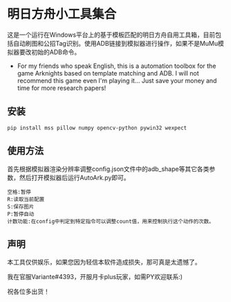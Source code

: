 # 明日方舟小工具集合

这是一个运行在Windows平台上的基于模板匹配的明日方舟自用工具箱，目前包括自动刷图和公招Tag识别。使用ADB链接到模拟器进行操作，如果不是MuMu模拟器要改初始的ADB命令。

* For my friends who speak English, this is a automation toolbox for the game Arknights based on template matching and ADB. 
I will not recommend this game even I'm playing it... Just save your money and time for more research papers!

## 安装
```
pip install mss pillow numpy opencv-python pywin32 wexpect
```

## 使用方法
首先根据模拟器渲染分辨率调整config.json文件中的adb_shape等其它各类参数，然后打开模拟器后运行AutoArk.py即可。
```
空格:暂停
R:读取当前配置
S:保存图片
P:暂停自动
计数功能:在config中判定到特定指令可以调整count值，用来控制执行这个动作的次数。
```

## 声明
本工具仅供娱乐，如果您因为轻信本软件造成损失，那可真是太遗憾了。

我在官服Variante#4393，开服月卡plus玩家，如需PY欢迎联系:)

祝各位多出货！
